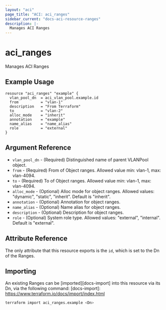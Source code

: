 ```yaml
---
layout: "aci"
page_title: "ACI: aci_ranges"
sidebar_current: "docs-aci-resource-ranges"
description: |-
  Manages ACI Ranges
---
```


# aci_ranges #

Manages ACI Ranges

## Example Usage ##

```hcl
resource "aci_ranges" "example" {
  vlan_pool_dn  = aci_vlan_pool.example.id
  from          = "vlan-1"
  description   = "From Terraform"
  to            = "vlan-2"
  alloc_mode    = "inherit"
  annotation    = "example"
  name_alias    = "name_alias"
  role          = "external"
}
```

## Argument Reference ##

* `vlan_pool_dn` - (Required) Distinguished name of parent VLANPool object.
* `from` - (Required) From of Object ranges. Allowed value min: vlan-1, max: vlan-4094.
* `to` - (Required) To of Object ranges. Allowed value min: vlan-1, max: vlan-4094.
* `alloc_mode` - (Optional) Alloc mode for object ranges.  Allowed values: "dynamic", "static", "inherit". Default is "inherit".
* `annotation` - (Optional) Annotation for object ranges.
* `name_alias` - (Optional) Name alias for object ranges.
* `description` - (Optional) Description for object ranges.
* `role` - (Optional) System role type.  Allowed values: "external", "internal".  Default is "external".

## Attribute Reference ##

The only attribute that this resource exports is the `id`, which is set to the
Dn of the Ranges.

## Importing ##

An existing Ranges can be [imported][docs-import] into this resource via its Dn, via the following command:
[docs-import]: <https://www.terraform.io/docs/import/index.html>

```bash
terraform import aci_ranges.example <Dn>
```
